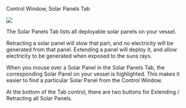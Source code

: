 Control Window, Solar Panels Tab

![](http://i.imgur.com/eTSpWOT.png)

The Solar Panels Tab lists all deployable solar panels on your vessel.

Retracting a solar panel will stow that part, and no electricity will be generated from that panel.  Extending a panel will deploy it, and allow electricity to be generated when exposed to the suns rays.

When you mouse over a Solar Panel in the Solar Panels Tab, the corresponding Solar Panel on your vessel is highlighted.  This makes it easier to find a particular Solar Panel from the Control Window.

At the bottom of the Tab control, there are two buttons for Extending / Retracting all Solar Panels.